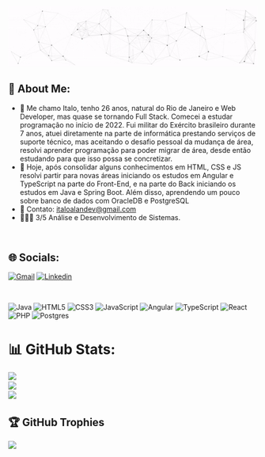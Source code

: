 <p align="center">
  <img src="https://github.com/Italo-Alan/Italo-Alan/raw/main/assets/ezgif.com-gif-maker.gif" alt="Oi, eu sou o Italo Alan">
</p>

## 💫 About Me:
- 🔭 Me chamo Italo, tenho 26 anos, natural do Rio de Janeiro e Web Developer, mas quase se tornando Full Stack. Comecei a estudar programação no início de 2022. Fui  militar do Exército brasileiro durante 7 anos, atuei diretamente na parte de informática prestando serviços de suporte técnico, mas aceitando o desafio pessoal da mudança de área, resolvi aprender programação para poder migrar de área, desde então estudando para que isso possa se concretizar.<br>
- 🌱 Hoje, após consolidar alguns conhecimentos em HTML, CSS e JS resolvi partir para novas áreas iniciando os estudos em Angular e TypeScript na parte do Front-End, e na parte do Back iniciando os estudos em Java e Spring Boot. Além disso, aprendendo um pouco sobre banco de dados com OracleDB e PostgreSQL<br>
- 💬 Contato: italoalandev@gmail.com<br>
- 👨🏽‍💻 3/5 Análise e Desenvolvimento de Sistemas.
<br>

## 🌐 Socials:
[![Gmail](https://img.shields.io/badge/Gmail-D14836?style=for-the-badge&logo=gmail&logoColor=white)](mailto:italoalandev@gmail.com)
[![Linkedin](https://img.shields.io/badge/LinkedIn-0077B5?style=for-the-badge&logo=linkedin&logoColor=white)](https://www.linkedin.com/in/italo-alan-dev/)<br>


<br>

![Java](https://img.shields.io/badge/java-%23ED8B00.svg?style=for-the-badge&logo=java&logoColor=white)  ![HTML5](https://img.shields.io/badge/html5-%23E34F26.svg?style=for-the-badge&logo=html5&logoColor=white) ![CSS3](https://img.shields.io/badge/css3-%231572B6.svg?style=for-the-badge&logo=css3&logoColor=white) ![JavaScript](https://img.shields.io/badge/javascript-%23323330.svg?style=for-the-badge&logo=javascript&logoColor=%23F7DF1E) ![Angular](https://img.shields.io/badge/angular-%23DD0031.svg?style=for-the-badge&logo=angular&logoColor=white) ![TypeScript](https://img.shields.io/badge/typescript-%23007ACC.svg?style=for-the-badge&logo=typescript&logoColor=white) ![React](https://img.shields.io/badge/react-%2320232a.svg?style=for-the-badge&logo=react&logoColor=%2361DAFB) ![PHP](https://img.shields.io/badge/php-%23777BB4.svg?style=for-the-badge&logo=php&logoColor=white)  ![Postgres](https://img.shields.io/badge/postgres-%23316192.svg?style=for-the-badge&logo=postgresql&logoColor=white) 

# 📊 GitHub Stats:
![](https://github-readme-stats.vercel.app/api?username=Italo-Alan&theme=dark&hide_border=false&include_all_commits=false&count_private=false)<br/>
![](https://github-readme-streak-stats.herokuapp.com/?user=Italo-Alan&theme=dark&hide_border=false)<br/>
![](https://github-readme-stats.vercel.app/api/top-langs/?username=Italo-Alan&theme=dark&hide_border=false&include_all_commits=false&count_private=false&layout=compact)

## 🏆 GitHub Trophies
![](https://github-profile-trophy.vercel.app/?username=Italo-Alan&theme=radical&no-frame=false&no-bg=true&margin-w=4)
